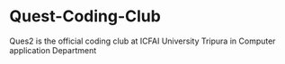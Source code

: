 # Quest-Coding-Club
Ques2 is the official coding club at ICFAI University Tripura in Computer application Department
